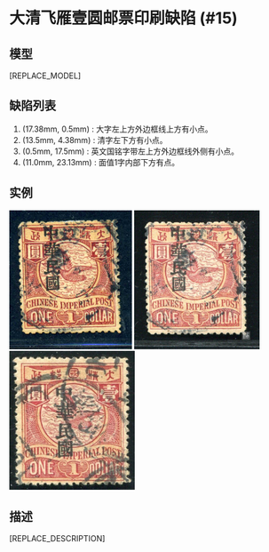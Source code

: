 # 大清飞雁壹圆邮票印刷缺陷 (#15)

## 模型
[REPLACE_MODEL]

## 缺陷列表
1. (17.38mm, 0.5mm) :  大字左上方外边框线上方有小点。
1. (13.5mm, 4.38mm) :  清字左下方有小点。
1. (0.5mm, 17.5mm) :  英文国铭字带左上方外边框线外侧有小点。
1. (11.0mm, 23.13mm) :  面值1字内部下方有点。


## 实例
<img src="2009-07-08_00027296027A.jpg" height=250/>
<img src="2013-07-03_00115723024A.jpg" height=250/>
<img src="2015-02-15_00170247005A.jpg" height=250/>


## 描述
[REPLACE_DESCRIPTION]
